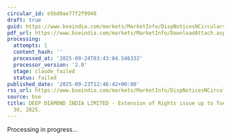 ```yaml
---
circular_id: e5bd0ae77f2f9948
draft: true
guid: https://www.bseindia.com/markets/MarketInfo/DispNoticesNCirculars.aspx?Noticeid={0D99F779-8E6C-4301-BA87-D645A07E3001}&noticeno=20250923-56&dt=09/23/2025&icount=56&totcount=84&flag=0
pdf_url: https://www.bseindia.com/markets/MarketInfo/DownloadAttach.aspx?id=20250923-56&attachedId=453a266f-fa28-48f1-b894-fa0adaccf270
processing:
  attempts: 1
  content_hash: ''
  processed_at: '2025-09-24T03:43:04.546332'
  processor_version: '2.0'
  stage: claude_failed
  status: failed
published_date: '2025-09-23T12:46:42+00:00'
rss_url: https://www.bseindia.com/markets/MarketInfo/DispNoticesNCirculars.aspx?Noticeid={0D99F779-8E6C-4301-BA87-D645A07E3001}&noticeno=20250923-56&dt=09/23/2025&icount=56&totcount=84&flag=0
source: bse
title: DEEP DIAMOND INDIA LIMITED - Extension of Rights issue up to Tuesday, September
  30, 2025.
---
```


Processing in progress...